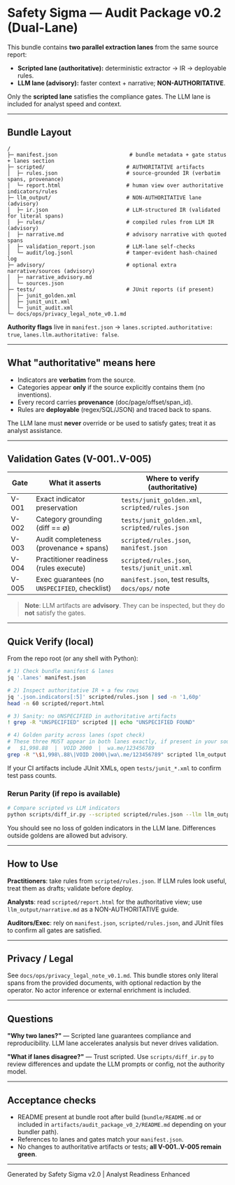 # Safety Sigma — Audit Package v0.2 (Dual-Lane)

This bundle contains **two parallel extraction lanes** from the same source report:

- **Scripted lane (authoritative):** deterministic extractor → IR → deployable rules.
- **LLM lane (advisory):** faster context + narrative; **NON-AUTHORITATIVE**.

Only the **scripted lane** satisfies the compliance gates. The LLM lane is included for analyst speed and context.

---

## Bundle Layout

```
/
├─ manifest.json                       # bundle metadata + gate status + lanes section
├─ scripted/                          # AUTHORITATIVE artifacts
│  ├─ rules.json                      # source-grounded IR (verbatim spans, provenance)
│  └─ report.html                     # human view over authoritative indicators/rules
├─ llm_output/                        # NON-AUTHORITATIVE lane (advisory)
│  ├─ ir.json                         # LLM-structured IR (validated for literal spans)
│  ├─ rules/                          # compiled rules from LLM IR (advisory)
│  ├─ narrative.md                    # advisory narrative with quoted spans
│  ├─ validation_report.json          # LLM-lane self-checks
│  └─ audit/log.jsonl                 # tamper-evident hash-chained log
├─ advisory/                          # optional extra narrative/sources (advisory)
│  ├─ narrative_advisory.md
│  └─ sources.json
├─ tests/                             # JUnit reports (if present)
│  ├─ junit_golden.xml
│  ├─ junit_unit.xml
│  └─ junit_audit.xml
└─ docs/ops/privacy_legal_note_v0.1.md
```

**Authority flags** live in `manifest.json` → `lanes.scripted.authoritative: true`, `lanes.llm.authoritative: false`.

---

## What "authoritative" means here

- Indicators are **verbatim** from the source.
- Categories appear **only** if the source explicitly contains them (no inventions).
- Every record carries **provenance** (doc/page/offset/span_id).
- Rules are **deployable** (regex/SQL/JSON) and traced back to spans.

The LLM lane must **never** override or be used to satisfy gates; treat it as analyst assistance.

---

## Validation Gates (V-001..V-005)

| Gate  | What it asserts                                  | Where to verify (authoritative)                              |
|-------|---------------------------------------------------|--------------------------------------------------------------|
| V-001 | Exact indicator preservation                     | `tests/junit_golden.xml`, `scripted/rules.json`            |
| V-002 | Category grounding (diff == ∅)                   | `tests/junit_golden.xml`, `scripted/rules.json`            |
| V-003 | Audit completeness (provenance + spans)          | `scripted/rules.json`, `manifest.json`                     |
| V-004 | Practitioner readiness (rules execute)           | `scripted/rules.json`, `tests/junit_unit.xml`              |
| V-005 | Exec guarantees (no `UNSPECIFIED`, checklist)    | `manifest.json`, test results, `docs/ops/` note            |

> **Note**: LLM artifacts are **advisory**. They can be inspected, but they do **not** satisfy the gates.

---

## Quick Verify (local)

From the repo root (or any shell with Python):

```bash
# 1) Check bundle manifest & lanes
jq '.lanes' manifest.json

# 2) Inspect authoritative IR + a few rows
jq '.json.indicators[:5]' scripted/rules.json | sed -n '1,60p'
head -n 60 scripted/report.html

# 3) Sanity: no UNSPECIFIED in authoritative artifacts
! grep -R "UNSPECIFIED" scripted || echo "UNSPECIFIED FOUND"

# 4) Golden parity across lanes (spot check)
# These three MUST appear in both lanes exactly, if present in your source:
#   $1,998.88  |  VOID 2000  |  wa.me/123456789
grep -R "\$1,998\.88\|VOID 2000\|wa\.me/123456789" scripted llm_output || true
```

If your CI artifacts include JUnit XMLs, open `tests/junit_*.xml` to confirm test pass counts.

### Rerun Parity (if repo is available)

```bash
# Compare scripted vs LLM indicators
python scripts/diff_ir.py --scripted scripted/rules.json --llm llm_output/ir.json
```

You should see no loss of golden indicators in the LLM lane. Differences outside goldens are allowed but advisory.

---

## How to Use

**Practitioners**: take rules from `scripted/rules.json`. If LLM rules look useful, treat them as drafts; validate before deploy.

**Analysts**: read `scripted/report.html` for the authoritative view; use `llm_output/narrative.md` as a NON-AUTHORITATIVE guide.

**Auditors/Exec**: rely on `manifest.json`, `scripted/rules.json`, and JUnit files to confirm all gates are satisfied.

---

## Privacy / Legal

See `docs/ops/privacy_legal_note_v0.1.md`. This bundle stores only literal spans from the provided documents, with optional redaction by the operator. No actor inference or external enrichment is included.

---

## Questions

**"Why two lanes?"** — Scripted lane guarantees compliance and reproducibility. LLM lane accelerates analysis but never drives validation.

**"What if lanes disagree?"** — Trust scripted. Use `scripts/diff_ir.py` to review differences and update the LLM prompts or config, not the authority model.

---

## Acceptance checks
- README present at bundle root after build (`bundle/README.md` or included in `artifacts/audit_package_v0_2/README.md` depending on your bundler path).
- References to lanes and gates match your `manifest.json`.
- No changes to authoritative artifacts or tests; **all V-001..V-005 remain green**.

---

Generated by Safety Sigma v2.0 | Analyst Readiness Enhanced